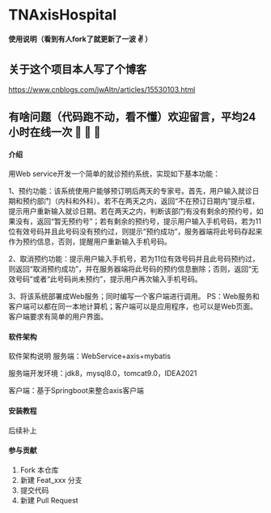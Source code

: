# TNAxisHospital

#### 使用说明（看到有人fork了就更新了一波 :v: ）

## 关于这个项目本人写了个博客
https://www.cnblogs.com/jwAItn/articles/15530103.html

## 有啥问题（代码跑不动，看不懂）欢迎留言，平均24小时在线一次 :full_moon_with_face:  :full_moon_with_face:  :full_moon_with_face: 

#### 介绍
用Web service开发一个简单的就诊预约系统，实现如下基本功能：

1、预约功能：该系统使用户能够预订明后两天的专家号。首先，用户输入就诊日期和预约部门（内科和外科）。若不在两天之内，返回“不在预订日期内”提示框，提示用户重新输入就诊日期。若在两天之内，判断该部门有没有剩余的预约号，如果没有，返回“暂无预约号”；若有剩余的预约号，提示用户输入手机号码，若为11位有效号码并且此号码没有预约过，则提示“预约成功”，服务器端将此号码存起来作为预约信息，否则，提醒用户重新输入手机号码。

2、取消预约功能：提示用户输入手机号，若为11位有效号码并且此号码预约过，则返回“取消预约成功”，并在服务器端将此号码的预约信息删除；否则，返回“无效号码”或者“此号码尚未预约”，提示用户再次输入手机号码。

3、将该系统部署成Web服务；同时编写一个客户端进行调用。
PS：Web服务和客户端可以都在同一本地计算机；客户端可以是应用程序，也可以是Web页面。客户端要求有简单的用户界面。

#### 软件架构
软件架构说明
服务端：WebService+axis+mybatis

服务端开发环境：jdk8，mysql8.0，tomcat9.0，IDEA2021

客户端：基于Springboot来整合axis客户端

#### 安装教程

后续补上

#### 参与贡献

1.  Fork 本仓库
2.  新建 Feat_xxx 分支
3.  提交代码
4.  新建 Pull Request
